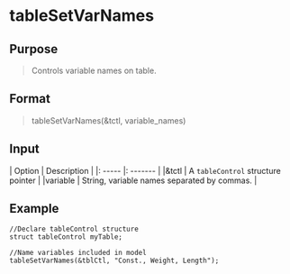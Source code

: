 # tableSetVarNames

## Purpose
> Controls variable names on table.

## Format
> tableSetVarNames(&tctl, variable_names)

## Input
| Option | Description |
|: ----- |: ------- |
|&tctl  | A `tableControl` structure pointer |
|variable | String, variable names separated by commas. |

## Example
```
//Declare tableControl structure
struct tableControl myTable;

//Name variables included in model
tableSetVarNames(&tblCtl, "Const., Weight, Length");
```
